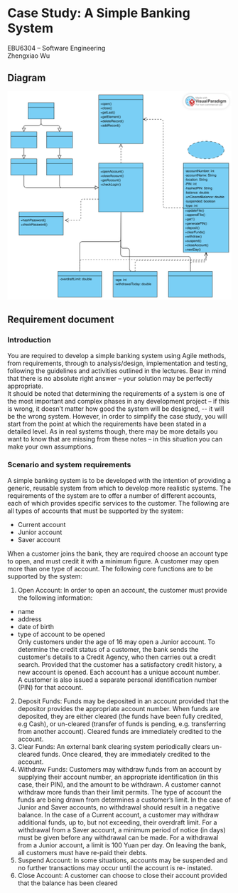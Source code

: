# Case Study: A Simple Banking System
EBU6304 – Software Engineering  
Zhengxiao Wu

## Diagram
![Diagram](diagram.svg)

## Requirement document

### Introduction
You are required to develop a simple banking system using Agile methods, from requirements, through to analysis/design, implementation and testing, following the guidelines and activities outlined in the lectures. Bear in mind that there is no absolute right answer – your solution may be perfectly appropriate.   
It should be noted that determining the requirements of a system is one of the most important and complex phases in any development project – if this is wrong, it doesn’t matter how good the system will be designed, -- it will be the wrong system. However, in order to simplify the case study, you will start from the point at which the requirements have been stated in a detailed level. As in real systems though, there may be more details you want to know that are missing from these notes – in this situation you can make your own assumptions.

### Scenario and system requirements
A simple banking system is to be developed with the intention of providing a generic, reusable system from which to develop more realistic systems. The requirements of the system are to offer a number of different accounts, each of which provides specific services to the customer. The following are all types of accounts that must be supported by the system:
- Current account
- Junior account
- Saver account

When a customer joins the bank, they are required choose an account type to open, and must credit it with a minimum figure. A customer may open more than one type of account. 
The following core functions are to be supported by the system:
1. Open Account: In order to open an account, the customer must provide the following information:  
- name
- address
- date of birth
- type of account to be opened  
Only customers under the age of 16 may open a Junior account. To determine the credit status of a customer, the bank sends the customer's details to a Credit Agency, who then carries out a credit search. Provided that the customer has a satisfactory credit history, a new account is opened. Each account has a unique account number.   
A customer is also issued a separate personal identification number (PIN) for that 
account.
2. Deposit Funds: Funds may be deposited in an account provided that the depositor 
provides the appropriate account number. When funds are deposited, they are either cleared (the funds have been fully credited, e.g Cash), or un-cleared (transfer of funds is pending, e.g. transferring from another account). Cleared funds are immediately credited to the account.
3. Clear Funds: An external bank clearing system periodically clears un-cleared funds. Once cleared, they are immediately credited to the account.
4. Withdraw Funds: Customers may withdraw funds from an account by supplying their account number, an appropriate identification (in this case, their PIN), and the amount to be withdrawn. A customer cannot withdraw more funds than their limit permits. The type of account the funds are being drawn from determines a customer’s limit. In the case of Junior and Saver accounts, no withdrawal should result in a negative balance. In the case of a Current account, a customer may withdraw additional funds, up to, but not exceeding, their overdraft limit. For a withdrawal from a Saver account, a minimum period of notice (in days) must be given before any withdrawal can be made. For a withdrawal from a Junior account, a limit is 100 Yuan per day. On leaving the bank, all customers must have re-paid their debts.
5. Suspend Account: In some situations, accounts may be suspended and no further transactions may occur until the account is re- instated.
6. Close Account: A customer can choose to close their account provided that the balance has been cleared